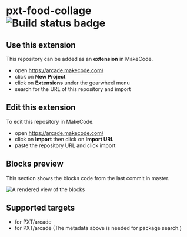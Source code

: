 # pxt-food-collage ![Build status badge](https://github.com/mo1156/pxt-food-collage/workflows/MakeCode/badge.svg)



## Use this extension

This repository can be added as an **extension** in MakeCode.

* open https://arcade.makecode.com/
* click on **New Project**
* click on **Extensions** under the gearwheel menu
* search for the URL of this repository and import

## Edit this extension

To edit this repository in MakeCode.

* open https://arcade.makecode.com/
* click on **Import** then click on **Import URL**
* paste the repository URL and click import

## Blocks preview

This section shows the blocks code from the last commit in master.

![A rendered view of the blocks](https://github.com/mo1156/pxt-food-collage/raw/master/.makecode/blocks.png)

## Supported targets

* for PXT/arcade
* for PXT/arcade
(The metadata above is needed for package search.)

